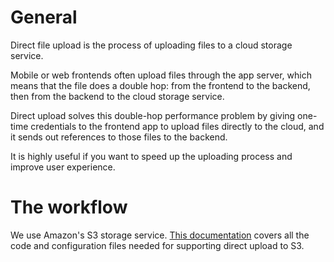 # General

Direct file upload is the process of uploading files to a cloud storage service.

Mobile or web frontends often upload files through the app server, which means that the file does a double hop: from the frontend to the backend, then from the backend to the cloud storage service.

Direct upload solves this double-hop performance problem by giving one-time credentials to the frontend app to upload files directly to the cloud, and it sends out references to those files to the backend.

It is highly useful if you want to speed up the uploading process and improve user experience.

# The workflow

We use Amazon's S3 storage service. [This documentation](https://www.ironin.it/blog/store-your-files-on-s3-using-the-ruby-shrine-gem-part-2.html)
covers all the code and configuration files needed for supporting direct upload to S3.
